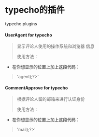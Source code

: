 # typecho的插件
typecho plugins

#### UserAgent for typecho 
> 显示评论人使用的操作系统和浏览器 信息
> 
> 使用方法：
* 在你想显示的位置上加上这段代码：

> '<?php UserAgent_Plugin::render($this->agent);?>'


#### CommentApprove for typecho
> 根据评论人留的邮箱来进行认证身份
> 
> 使用方法：
* 在你想显示的位置上加上这段代码：

> '<?php CommentApprove_Plugin::identify($this->mail);?>'
